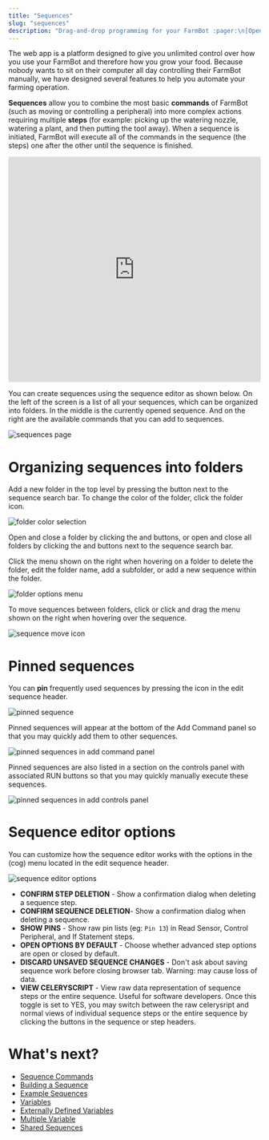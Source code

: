 ```yaml
---
title: "Sequences"
slug: "sequences"
description: "Drag-and-drop programming for your FarmBot :pager:\n[Open this page in the app](https://my.farm.bot/app/sequences)"
---
```


The web app is a platform designed to give you unlimited control over how you use your FarmBot and therefore how you grow your food. Because nobody wants to sit on their computer all day controlling their FarmBot manually, we have designed several features to help you automate your farming operation.

**Sequences** allow you to combine the most basic **commands** of FarmBot (such as moving or controlling a peripheral) into more complex actions requiring multiple **steps** (for example: picking up the watering nozzle, watering a plant, and then putting the tool away). When a sequence is initiated, FarmBot will execute all of the commands in the sequence (the steps) one after the other until the sequence is finished.

<iframe width="100%" height="450" src="https://www.youtube.com/embed/8tw6Qmu-WdI" frameborder="0" allow="accelerometer; autoplay; clipboard-write; encrypted-media; gyroscope; picture-in-picture" allowfullscreen></iframe>

You can create sequences using the sequence editor as shown below. On the left of the screen is a list of all your sequences, which can be organized into folders. In the middle is the currently opened sequence. And on the right are the available commands that you can add to sequences.

![sequences page](_images/sequences_page.png)

# Organizing sequences into folders

Add a new folder in the top level by pressing the <span class="fb-button fb-green"><i class='fa fa-folder'></i></span> button next to the sequence search bar. To change the color of the folder, click the folder icon.

![folder color selection](_images/folder_color_selection.png)

Open and close a folder by clicking the <i class='fa fa-chevron-right'></i> and <i class='fa fa-chevron-down'></i> buttons, or open and close all folders by clicking the <span class="fb-button fb-gray"><i class='fa fa-chevron-right'></i></span> and <span class="fb-button fb-gray"><i class='fa fa-chevron-down'></i></span> buttons next to the sequence search bar.

Click the <i class='fa fa-ellipsis-v'></i> menu shown on the right when hovering on a folder to delete the folder, edit the folder name, add a subfolder, or add a new sequence within the folder.

![folder options menu](_images/folder_options_menu.png)

To move sequences between folders, click or click and drag the <i class='fa fa-bars'></i> menu shown on the right when hovering over the sequence.

![sequence move icon](_images/sequence_move_icon.png)

# Pinned sequences

You can **pin** frequently used sequences by pressing the <i class='fa fa-thumb-tack'></i> icon in the edit sequence header.

![pinned sequence](_images/pinned_sequence.png)

Pinned sequences will appear at the bottom of the Add Command panel so that you may quickly add them to other sequences.

![pinned sequences in add command panel](_images/pinned_sequences_in_add_command_panel.png)

Pinned sequences are also listed in a section on the controls panel with associated <span class="fb-button fb-orange">RUN</span> buttons so that you may quickly manually execute these sequences.

![pinned sequences in add controls panel](_images/pinned_sequences_in_controls_panel.png)

# Sequence editor options

You can customize how the sequence editor works with the options in the (cog) menu located in the edit sequence header.

![sequence editor options](_images/sequence_editor_options.png)

* **CONFIRM STEP DELETION** - Show a confirmation dialog when deleting a sequence step.
* **CONFIRM SEQUENCE DELETION**- Show a confirmation dialog when deleting a sequence.
* **SHOW PINS** - Show raw pin lists (eg: `Pin 13`) in <span class="fb-step fb-read-pin">Read Sensor</span>, <span class="fb-step fb-write-pin">Control Peripheral</span>, and <span class="fb-step fb-if-statement">If Statement</span> steps.
* **OPEN OPTIONS BY DEFAULT** - Choose whether advanced step options are open or closed by default.
* **DISCARD UNSAVED SEQUENCE CHANGES** - Don't ask about saving sequence work before closing browser tab. Warning: may cause loss of data.
* **VIEW CELERYSCRIPT** - View raw data representation of sequence steps or the entire sequence. Useful for software developers. Once this toggle is set to <span class="fb-peripheral-on">YES</span>, you may switch between the raw celerysript and normal views of individual sequence steps or the entire sequence by clicking the <i class='fa fa-code'></i> buttons in the sequence or step headers.

# What's next?

 * [Sequence Commands](sequences/sequence-commands.md)
 * [Building a Sequence](sequences/building-a-sequence.md)
 * [Example Sequences](sequences/example-sequences.md)
 * [Variables](sequences/variables.md)
 * [Externally Defined Variables](sequences/externally-defined-variables.md)
 * [Multiple Variable](sequences/multiple-variables.md)
 * [Shared Sequences](sequences/shared-sequences.md)
